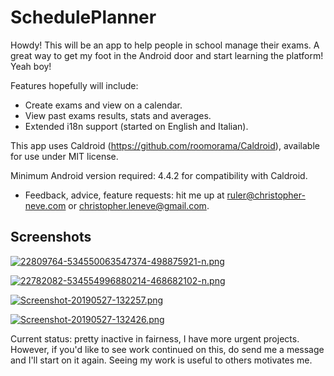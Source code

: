 # SchedulePlanner

Howdy! This will be an app to help people in school manage their exams. A great way to get my foot in the Android door and start learning the platform! Yeah boy!

Features hopefully will include:
- Create exams and view on a calendar.
- View past exams results, stats and averages.
- Extended i18n support (started on English and Italian).


This app uses Caldroid (https://github.com/roomorama/Caldroid), available for use under MIT license.

Minimum Android version required: 4.4.2 for compatibility with Caldroid. 

- Feedback, advice, feature requests: hit me up at ruler@christopher-neve.com or christopher.leneve@gmail.com.

## Screenshots

[![22809764-534550063547374-498875921-n.png](https://i.postimg.cc/c46XxJ1Q/22809764-534550063547374-498875921-n.png)](https://postimg.cc/YhK18MW9)

[![22782082-534554996880214-468682102-n.png](https://i.postimg.cc/pTxsRYyT/22782082-534554996880214-468682102-n.png)](https://postimg.cc/QB4Qq7QG)

[![Screenshot-20190527-132257.png](https://i.postimg.cc/pdzRff9j/Screenshot-20190527-132257.png)](https://postimg.cc/rdVBctNy)

[![Screenshot-20190527-132426.png](https://i.postimg.cc/0yH0Ymg9/Screenshot-20190527-132426.png)](https://postimg.cc/yDcRBDYG)

Current status: pretty inactive in fairness, I have more urgent projects. However, if you'd like to see work continued on this, do send me a message and I'll start on it again. Seeing my work is useful to others motivates me.
